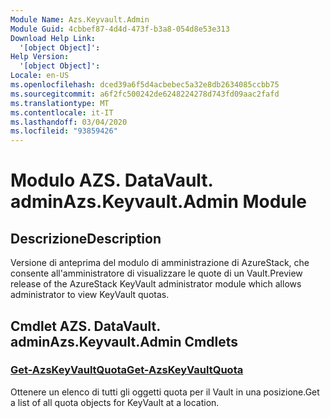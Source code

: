 ```yaml
---
Module Name: Azs.Keyvault.Admin
Module Guid: 4cbbef87-4d4d-473f-b3a8-054d8e53e313
Download Help Link:
  '[object Object]': 
Help Version:
  '[object Object]': 
Locale: en-US
ms.openlocfilehash: dced39a6f5d4acbebec5a32e8db2634085ccbb75
ms.sourcegitcommit: a6f2fc500242de6248224278d743fd09aac2fafd
ms.translationtype: MT
ms.contentlocale: it-IT
ms.lasthandoff: 03/04/2020
ms.locfileid: "93859426"
---
```

# <span data-ttu-id="feb47-101">Modulo AZS. DataVault. admin</span><span class="sxs-lookup"><span data-stu-id="feb47-101">Azs.Keyvault.Admin Module</span></span>
## <span data-ttu-id="feb47-102">Descrizione</span><span class="sxs-lookup"><span data-stu-id="feb47-102">Description</span></span>
<span data-ttu-id="feb47-103">Versione di anteprima del modulo di amministrazione di AzureStack, che consente all'amministratore di visualizzare le quote di un Vault.</span><span class="sxs-lookup"><span data-stu-id="feb47-103">Preview release of the AzureStack KeyVault administrator module which allows administrator to view KeyVault quotas.</span></span> 

## <span data-ttu-id="feb47-104">Cmdlet AZS. DataVault. admin</span><span class="sxs-lookup"><span data-stu-id="feb47-104">Azs.Keyvault.Admin Cmdlets</span></span>
### [<span data-ttu-id="feb47-105">Get-AzsKeyVaultQuota</span><span class="sxs-lookup"><span data-stu-id="feb47-105">Get-AzsKeyVaultQuota</span></span>](Get-AzsKeyVaultQuota.md)
<span data-ttu-id="feb47-106">Ottenere un elenco di tutti gli oggetti quota per il Vault in una posizione.</span><span class="sxs-lookup"><span data-stu-id="feb47-106">Get a list of all quota objects for KeyVault at a location.</span></span>

